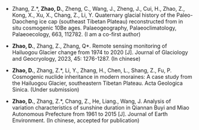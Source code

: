 - Zhang, Z.*, <strong>Zhao, D.</strong>, Zheng, C., Wang, J., Zheng, J., Cui, H., Zhao, Z., Kong, X., Xu, X., Chang, Z., Li, Y. Quaternary glacial history of the Paleo-Daocheng ice cap (southeast Tibetan Plateau) reconstructed from in situ cosmogenic 10Be ages. Palaeogeography, Palaeoclimatology, Palaeoecology, 663, 112782. (I am a co-first author)

- <strong>Zhao, D.</strong>, Zhang, Z., Zhang, Q*. Remote sensing monitoring of Hailuogou Glacier change from 1974 to 2020 [J]. Journal of Glaciology and Geocryology, 2023, 45: 1276-1287. (In chinese)

- <strong>Zhao, D.</strong>, Zhang, Z.*, Li, Y., Zhang, H., Chen, L., Shang, Z., Fu, P. Cosmogenic nuclide inheritance in modern moraines: A case study from the Hailuogou Glacier, southeastern Tibetan Plateau. Acta Geologica Sinica. (Under submission)

- <strong>Zhao, D.</strong>, Zhang, Z.*, Chang, Z., He, Liang., Wang, J. Analysis of variation characteristics of sunshine duration in Qiannan Buyi and Miao Autonomous Prefecture from 1961 to 2015 [J]. Journal of Earth Environment. (In chinese, accepted for publication)

